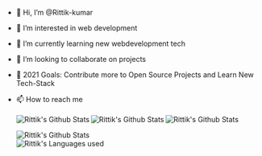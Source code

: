 - 👋 Hi, I’m @Rittik-kumar
- 👀 I’m interested in web development
- 🌱 I’m currently learning new webdevelopment tech
- 💞️ I’m looking to collaborate on projects 
- 🥅 2021 Goals: Contribute more to Open Source Projects and Learn New Tech-Stack
- 📫 How to reach me 
   <br />
   <br />
    [<img align='left' alt="Rittik's Github Stats" src='https://img.shields.io/badge/Facebook-1877F2?style=for-the-badge&logo=facebook&logoColor=white' />][facebook]
    [<img align='left' alt="Rittik's Github Stats" src='https://img.shields.io/badge/Instagram-E4405F?style=for-the-badge&logo=instagram&logoColor=white' />][instagram]
    [<img align='left' alt="Rittik's Github Stats" src='https://img.shields.io/badge/LinkedIn-0077B5?style=for-the-badge&logo=linkedin&logoColor=white' />][linkedin]
  
    <br />
    <img align='left' alt="Rittik's Github Stats" src='https://github-readme-stats.vercel.app/api?username=Rittik-kumar&show_icons=true&hide_border=true' />
  
    <br />
   
     <img align='left' alt="Rittik's Languages used" src='https://github-readme-stats.vercel.app/api/top-langs/?username=Rittik-kumar&layout=compact&&hide_border=true)(https://github.com/Rittik-kumar/github-readme-stats' />
 
  [instagram]:  https://www.instagram.com/rkrittik17/
  [linkedin]: https://www.linkedin.com/in/rittik-kumar-313727194/
  [facebook]: https://www.facebook.com/profile.php?id=100010182546098
